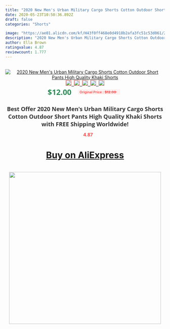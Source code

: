 ```yaml
---
title: "2020 New Men's Urban Military Cargo Shorts Cotton Outdoor Short Pants High Quality Khaki Shorts"
date: 2020-05-23T10:50:36.892Z
draft: false
categories: "Shorts"

image: "https://ae01.alicdn.com/kf/H43f0ff468e0d4918b2afa3fc51c53d061/2020-New-Men-s-Urban-Military-Cargo-Shorts-Cotton-Outdoor-Short-Pants-High-Quality-Khaki-Shorts.jpg"
description: "2020 New Men's Urban Military Cargo Shorts Cotton Outdoor Short Pants High Quality Khaki Shorts"
author: Ella Brown
ratingvalue: 4.87
reviewcount: 1.777
---
```

<br>
<div style="text-align: center;">
<a href="https://s.click.aliexpress.com/e/_AnPEBT" target="_blank" rel="nofollow noopener noreferrer"><img alt="2020 New Men's Urban Military Cargo Shorts Cotton Outdoor Short Pants High Quality Khaki Shorts" class="magnifier-image" src="https://ae01.alicdn.com/kf/H43f0ff468e0d4918b2afa3fc51c53d061/2020-New-Men-s-Urban-Military-Cargo-Shorts-Cotton-Outdoor-Short-Pants-High-Quality-Khaki-Shorts.jpg_640x640.jpg">
<br>
<img style="border:1px solid salmon" src="https://ae01.alicdn.com/kf/H43f0ff468e0d4918b2afa3fc51c53d061/2020-New-Men-s-Urban-Military-Cargo-Shorts-Cotton-Outdoor-Short-Pants-High-Quality-Khaki-Shorts.jpg_120x120.jpg">&nbsp;&nbsp;<img style="border:1px solid salmon" src="https://ae01.alicdn.com/kf/Hf64ff69198444ff589d96980813b4f0em/2020-New-Men-s-Urban-Military-Cargo-Shorts-Cotton-Outdoor-Short-Pants-High-Quality-Khaki-Shorts.jpg_120x120.jpg">&nbsp;&nbsp;<img style="border:1px solid salmon" src="https://ae01.alicdn.com/kf/H151a5240d71b4dff95d1016a44adf2f6O/2020-New-Men-s-Urban-Military-Cargo-Shorts-Cotton-Outdoor-Short-Pants-High-Quality-Khaki-Shorts.jpg_120x120.jpg">&nbsp;&nbsp;<img style="border:1px solid salmon" src="https://ae01.alicdn.com/kf/H33e58575e6d44a86b1d5628e284a1caax/2020-New-Men-s-Urban-Military-Cargo-Shorts-Cotton-Outdoor-Short-Pants-High-Quality-Khaki-Shorts.jpg_120x120.jpg">&nbsp;&nbsp;<img style="border:1px solid salmon" src="https://ae01.alicdn.com/kf/Ha54e99cfc6d845fbbc9a8195566bdb22U/2020-New-Men-s-Urban-Military-Cargo-Shorts-Cotton-Outdoor-Short-Pants-High-Quality-Khaki-Shorts.jpg_120x120.jpg"></a></div><br0>
<div style="text-align: center;"><span style="background-color: white; border: 0px; box-sizing: border-box; color: seagreen; display: inline-block; font-family: &quot;open sans&quot; , &quot;arial&quot; , &quot;helvetica&quot; , sans-serif , &quot;heiti&quot;; font-size: 24px; font-stretch: inherit; font-weight: 700; line-height: inherit; margin: 0px 10px 0px 0px; padding: 0px; vertical-align: middle;">$12.00 </span>
<span style="background: rgb(255 , 241 , 241); border-radius: 3px; border: 0px; box-sizing: border-box; color: #ff4747; display: inline-block; font-family: inherit; font-size: 12px; font-stretch: inherit; font-style: inherit; font-variant: inherit; font-weight: 600; line-height: inherit; margin: 0px; padding: 2px 5px; transform: scale(0.9); vertical-align: middle;">Original Price : <b style="text-decoration: line-through;">$12.00 </b> &nbsp;&nbsp;</span></div>
<h1 style="color: #333333; display: inline-block; font-family: &quot;open sans&quot; , &quot;arial&quot; , &quot;helvetica&quot; , sans-serif , &quot;heiti&quot;; font-size: 18px; font-stretch: inherit; font-weight: 700; text-align: center;">Best Offer 2020 New Men's Urban Military Cargo Shorts Cotton Outdoor Short Pants High Quality Khaki Shorts with FREE Shipping Worldwide!</h1>
<div style="color: #ff4747; text-align: center;">
<img src="https://4.bp.blogspot.com/-M0ZcTcb-5uY/XleCXlxnR4I/AAAAAAAAAEc/OrjgMkXV1oMQFaCRZj5HQwOCBcu3w1FegCPcBGAYYCw/s1600/star.png" style="height: 15px;">&nbsp;<b>4.87</b></div>
<div class="button_cont" align="center"><a class="buynow_a" href="https://s.click.aliexpress.com/e/_AnPEBT" target="_blank" rel="nofollow noopener noreferrer"><H1>Buy on AliExpress</H1></a></div><br>
<div class="separator" style="clear: both; text-align: center;">
<img src="https://lh3.googleusercontent.com/-pTy5HemUv9M/XlePHvY0dAI/AAAAAAAAAE4/0nX5iRUoIWY8eMW9Dpxeirr157OZliDIgCLcBGAsYHQ/s1600/badge.gif" width="480">
</div>
